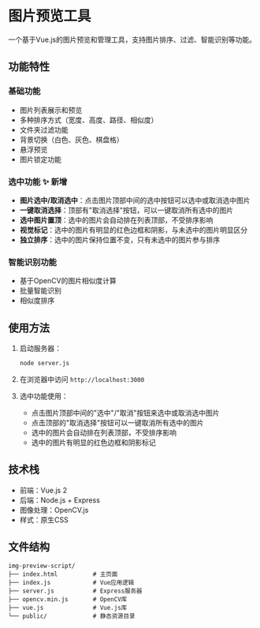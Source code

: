 # 图片预览工具

一个基于Vue.js的图片预览和管理工具，支持图片排序、过滤、智能识别等功能。

## 功能特性

### 基础功能
- 图片列表展示和预览
- 多种排序方式（宽度、高度、路径、相似度）
- 文件夹过滤功能
- 背景切换（白色、灰色、棋盘格）
- 悬浮预览
- 图片锁定功能

### 选中功能 ✨ 新增
- **图片选中/取消选中**：点击图片顶部中间的选中按钮可以选中或取消选中图片
- **一键取消选择**：顶部有"取消选择"按钮，可以一键取消所有选中的图片
- **选中图片置顶**：选中的图片会自动排在列表顶部，不受排序影响
- **视觉标记**：选中的图片有明显的红色边框和阴影，与未选中的图片明显区分
- **独立排序**：选中的图片保持位置不变，只有未选中的图片参与排序

### 智能识别功能
- 基于OpenCV的图片相似度计算
- 批量智能识别
- 相似度排序

## 使用方法

1. 启动服务器：
   ```bash
   node server.js
   ```

2. 在浏览器中访问 `http://localhost:3000`

3. 选中功能使用：
   - 点击图片顶部中间的"选中"/"取消"按钮来选中或取消选中图片
   - 点击顶部的"取消选择"按钮可以一键取消所有选中的图片
   - 选中的图片会自动排在列表顶部，不受排序影响
   - 选中的图片有明显的红色边框和阴影标记

## 技术栈

- 前端：Vue.js 2
- 后端：Node.js + Express
- 图像处理：OpenCV.js
- 样式：原生CSS

## 文件结构

```
img-preview-script/
├── index.html          # 主页面
├── index.js            # Vue应用逻辑
├── server.js           # Express服务器
├── opencv.min.js       # OpenCV库
├── vue.js              # Vue.js库
└── public/             # 静态资源目录
```